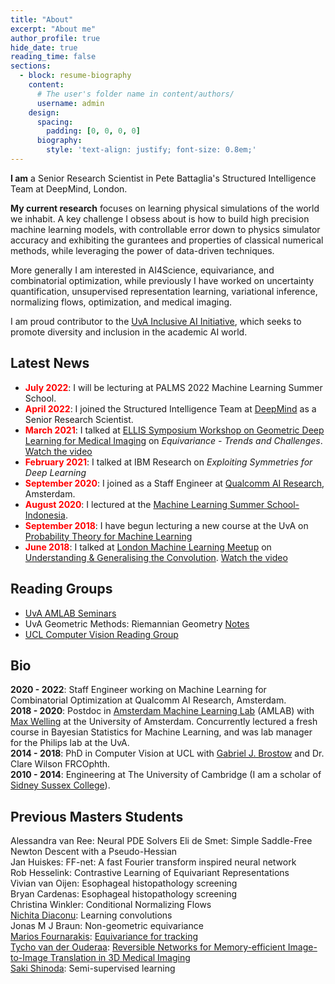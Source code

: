 ```yaml
---
title: "About"
excerpt: "About me"
author_profile: true
hide_date: true
reading_time: false
sections:
  - block: resume-biography
    content:
      # The user's folder name in content/authors/
      username: admin
    design:
      spacing:
        padding: [0, 0, 0, 0]
      biography:
        style: 'text-align: justify; font-size: 0.8em;'
---
```

**I am** a Senior Research Scientist in Pete Battaglia's Structured Intelligence
Team at DeepMind, London.

**My current research** focuses on learning physical simulations of the world we inhabit. A key challenge I obsess about is how to build high precision machine learning models, with controllable error down to physics simulator accuracy and exhibiting the gurantees and properties of classical numerical methods, while leveraging the power of data-driven techniques.

More generally I am interested in AI4Science, equivariance, and combinatorial optimization, while previously I have worked on uncertainty quantification, unsupervised representation learning, variational inference, normalizing flows, optimization, and medical imaging.

I am proud contributor to the [UvA Inclusive AI Initiative](https://uva-iai.github.io/), which seeks to promote diversity and inclusion in the academic AI world.

## Latest News
- <span style="color:red">**July 2022**</span>: I will be lecturing at PALMS 2022 Machine Learning Summer School.
- <span style="color:red">**April 2022**</span>: I joined the Structured Intelligence Team at [DeepMind](https://www.deepmind.com/) as a Senior Research Scientist.
- <span style="color:red">**March 2021**</span>: I talked at [ELLIS Symposium Workshop on Geometric Deep Learning for Medical Imaging](https://ellis.eu/events/ellis-symposium-workshop-on-geometric-deep-learning-for-medical-imaging) on _Equivariance - Trends and Challenges_. [Watch the video](https://www.youtube.com/watch?v=_A8Hbzhr0yc)
- <span style="color:red">**February 2021**</span>: I talked at IBM Research on _Exploiting Symmetries for Deep Learning_
- <span style="color:red">**September 2020**</span>: I joined as a Staff Engineer at [Qualcomm AI Research](https://www.qualcomm.com/invention/artificial-intelligence/ai-research), Amsterdam.
- <span style="color:red">**August 2020**</span>: I lectured at the [Machine Learning Summer School-Indonesia](https://mlss.telkomuniversity.ac.id/).
- <span style="color:red">**September 2018**</span>: I have begun lecturing a new course at the UvA on [Probability Theory for Machine Learning](/teaching)
- <span style="color:red">**June 2018**</span>: I talked at [London Machine Learning Meetup](https://www.meetup.com/London-Machine-Learning-Meetup/) on [Understanding & Generalising the Convolution](https://www.meetup.com/London-Machine-Learning-Meetup/events/251198486/). [Watch the video](https://youtu.be/TlzRyHbWeP0)

## Reading Groups
- [UvA AMLAB Seminars](http://amlab.science.uva.nl/meetings/amlab-seminar/)
- UvA Geometric Methods: Riemannian Geometry [Notes](https://drive.google.com/file/d/1w80W57bBOyZVgjwk5w9v045WU1EoWb3U/view?usp=sharing)
- [UCL Computer Vision Reading Group](http://visual.cs.ucl.ac.uk/vrg/)

## Bio
**2020 - 2022**: Staff Engineer working on Machine Learning for Combinatorial Optimization at Qualcomm AI Research, Amsterdam.\
**2018 - 2020**: Postdoc in [Amsterdam Machine Learning Lab](https://amlab.science.uva.nl/) (AMLAB) with [Max Welling](https://staff.fnwi.uva.nl/m.welling/) at the University of Amsterdam. Concurrently lectured a fresh course in Bayesian Statistics for Machine Learning, and was lab manager for the Philips lab at the UvA.  \
**2014 - 2018**: PhD in Computer Vision at UCL with [Gabriel J. Brostow](http://www0.cs.ucl.ac.uk/staff/g.brostow/) and Dr. Clare Wilson FRCOphth.\
**2010 - 2014**: Engineering at The University of Cambridge (I am a scholar of [Sidney Sussex College](https://www.sid.cam.ac.uk)).

## Previous Masters Students
Alessandra van Ree: Neural PDE Solvers
Eli de Smet: Simple Saddle-Free Newton Descent with a Pseudo-Hessian\
Jan Huiskes: FF-net: A fast Fourier transform inspired neural network\
Rob Hesselink: Contrastive Learning of Equivariant Representations\
Vivian van Oijen: Esophageal histopathology screening\
Bryan Cardenas: Esophageal histopathology screening\
Christina Winkler: Conditional Normalizing Flows\
[Nichita Diaconu](https://twitter.com/diacon995?lang=en): Learning convolutions\
Jonas M J Braun: Non-geometric equivariance\
[Marios Fournarakis](https://twitter.com/mfournarakis): [Equivariance for tracking](https://drive.google.com/file/d/1XYsFv4n5hgE4F1LRu5moIomu2DuxTkil/view)\
[Tycho van der Ouderaa](https://github.com/tychovdo/): [Reversible Networks for Memory-efficient Image-to-Image Translation in 3D Medical Imaging](https://scripties.uba.uva.nl/search?id=677810)\
[Saki Shinoda](https://sakishinoda.github.io/): Semi-supervised learning
